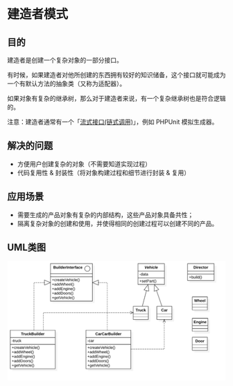 # 建造者模式

## 目的
建造者是创建一个复杂对象的一部分接口。

有时候，如果建造者对他所创建的东西拥有较好的知识储备，这个接口就可能成为一个有默认方法的抽象类（又称为适配器）。

如果对象有复杂的继承树，那么对于建造者来说，有一个复杂继承树也是符合逻辑的。

注意：建造者通常有一个「[流式接口(链式调用)](https://zh.wikipedia.org/wiki/%E6%B5%81%E5%BC%8F%E6%8E%A5%E5%8F%A3)」，例如 PHPUnit 模拟生成器。

## 解决的问题
- 方便用户创建复杂的对象（不需要知道实现过程）
- 代码复用性 & 封装性（将对象构建过程和细节进行封装 & 复用）

## 应用场景
- 需要生成的产品对象有复杂的内部结构，这些产品对象具备共性；
- 隔离复杂对象的创建和使用，并使得相同的创建过程可以创建不同的产品。

## UML类图
![建造者模式](./Builder.png)
